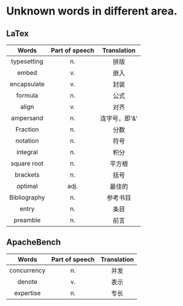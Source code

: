 # Unknown words in different area.

## LaTex
|    Words     | Part of speech |  Translation  |
| :----------: | :------------: | :-----------: |
| typesetting  |       n.       |     排版      |
|    embed     |       v.       |     嵌入      |
| encapsulate  |       v.       |     封装      |
|   formula    |       n.       |     公式      |
|    align     |       v.       |     对齐      |
|  ampersand   |       n.       | 连字号，即'&' |
|   Fraction   |       n.       |     分数      |
|   notation   |       n.       |     符号      |
|   integral   |       n.       |     积分      |
| square root  |       n.       |    平方根     |
|   brackets   |       n.       |     括号      |
|   optimal    |      adj.      |    最佳的     |
| Bibliography |       n.       |   参考书目    |
|    entry     |       n.       |     条目      |
|   preamble   |       n.       |     前言      |

## ApacheBench
|    Words    | Part of speech | Translation |
| :---------: | :------------: | :---------: |
| concurrency |       n.       |    并发     |
|   denote    |       v.       |    表示     |
|  expertise  |       n.       |    专长     |

